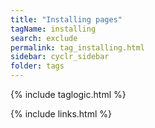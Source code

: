 ```yaml
---
title: "Installing pages"
tagName: installing
search: exclude
permalink: tag_installing.html
sidebar: cyclr_sidebar
folder: tags
---
```


{% include taglogic.html %}

{% include links.html %}

